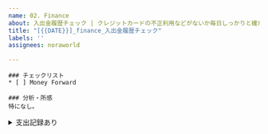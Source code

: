 ```yaml
---
name: 02. Finance
about: 入出金履歴チェック | クレジットカードの不正利用などがないか毎日しっかりと確かめましょう
title: "[{{DATE}}]_finance_入出金履歴チェック"
labels: ''
assignees: noraworld

---
```


```
### チェックリスト
* [ ] Money Forward

### 分析・所感
特になし。
```

<details>
<summary>支出記録あり</summary>

```
### チェックリスト
* [ ] Money Forward

### 支出
| 概要 | 金額 | 妥当性 |
| --- | :---: | :---: |


### 分析・所感
特になし。
```
</details>
